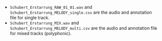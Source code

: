 * `Schubert_Erstarrung_RAW_01_01.wav` and `Schubert_Erstarrung_MELODY_single.csv` are the audio and annotation file for single track.
* `Schubert_Erstarrung_MIX.wav` and `Schubert_Erstarrung_MELODY_multi.csv` are the audio and annotation file for mixed tracks (polyphonic).
